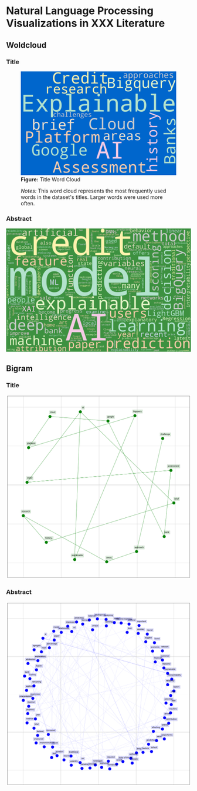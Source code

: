 # Natural Language Processing Visualizations in XXX Literature

## Woldcloud

### Title

<figure>
    <img src="./title_wordcloud.png" alt="Title Word Cloud">
    <figcaption><strong>Figure:</strong> Title Word Cloud</figcaption>
    <p><em>Notes:</em> This word cloud represents the most frequently used words in the dataset's titles. Larger words were used more often.</p>
</figure>


### Abstract

<img src="abstract_wordcould.png" alt="Abstract Word Cloud">


## Bigram 



### Title
![Title Word Cloud](title_bigram.png)

###  Abstract

<img src="abstract_bigram.png" alt="Abstract Word Cloud">
